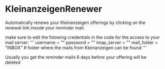# KleinanzeigenRenewer
Automatically renews your Kleinanzeigen offerings by clicking on the renewal link insode your reminder mail.

make sure to edit the folowing credentials in the code for the access to your mail server:
'''
username = "<imap username>"
password = "<imap password>"
imap_server = "<imap server>"
mail_folder = "INBOX" # folder where the mails from Kleinanzeigen can be found
'''

Usually you get the reminder mails 6 days before your offering will be deleted
